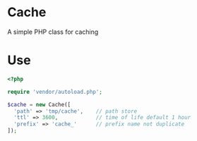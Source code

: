 # Cache
A simple PHP class for caching

# Use

```php
<?php

require 'vendor/autoload.php';

$cache = new Cache([
  'path' => 'tmp/cache',    // path store
  'ttl' => 3600,            // time of life default 1 hour
  'prefix' => 'cache_'      // prefix name not duplicate
]);

```
